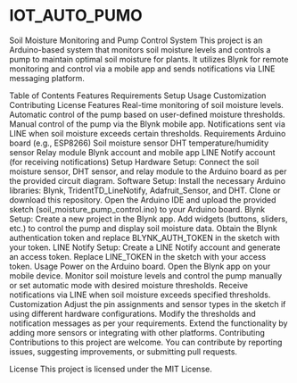 # IOT_AUTO_PUMO
Soil Moisture Monitoring and Pump Control System
This project is an Arduino-based system that monitors soil moisture levels and controls a pump to maintain optimal soil moisture for plants. It utilizes Blynk for remote monitoring and control via a mobile app and sends notifications via LINE messaging platform.

Table of Contents
Features
Requirements
Setup
Usage
Customization
Contributing
License
Features
Real-time monitoring of soil moisture levels.
Automatic control of the pump based on user-defined moisture thresholds.
Manual control of the pump via the Blynk mobile app.
Notifications sent via LINE when soil moisture exceeds certain thresholds.
Requirements
Arduino board (e.g., ESP8266)
Soil moisture sensor
DHT temperature/humidity sensor
Relay module
Blynk account and mobile app
LINE Notify account (for receiving notifications)
Setup
Hardware Setup:
Connect the soil moisture sensor, DHT sensor, and relay module to the Arduino board as per the provided circuit diagram.
Software Setup:
Install the necessary Arduino libraries: Blynk, TridentTD_LineNotify, Adafruit_Sensor, and DHT.
Clone or download this repository.
Open the Arduino IDE and upload the provided sketch (soil_moisture_pump_control.ino) to your Arduino board.
Blynk Setup:
Create a new project in the Blynk app.
Add widgets (buttons, sliders, etc.) to control the pump and display soil moisture data.
Obtain the Blynk authentication token and replace BLYNK_AUTH_TOKEN in the sketch with your token.
LINE Notify Setup:
Create a LINE Notify account and generate an access token.
Replace LINE_TOKEN in the sketch with your access token.
Usage
Power on the Arduino board.
Open the Blynk app on your mobile device.
Monitor soil moisture levels and control the pump manually or set automatic mode with desired moisture thresholds.
Receive notifications via LINE when soil moisture exceeds specified thresholds.
Customization
Adjust the pin assignments and sensor types in the sketch if using different hardware configurations.
Modify the thresholds and notification messages as per your requirements.
Extend the functionality by adding more sensors or integrating with other platforms.
Contributing
Contributions to this project are welcome. You can contribute by reporting issues, suggesting improvements, or submitting pull requests.

License
This project is licensed under the MIT License.

